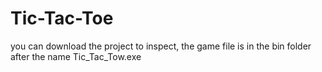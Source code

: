﻿# Tic-Tac-Toe
you can download the project to inspect, the game file is in the bin folder after the name Tic_Tac_Tow.exe 
